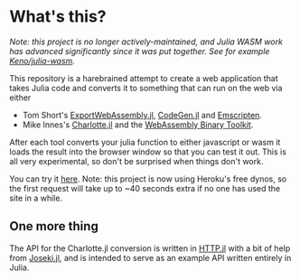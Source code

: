 # What's this?

*Note: this project is no longer actively-maintained, and Julia WASM work has advanced significantly since it was put together.  See for example [Keno/julia-wasm](https://github.com/Keno/julia-wasm).*

This repository is a harebrained attempt to create a web application that takes Julia code and converts it to something that can run on the web via either
* Tom Short's [ExportWebAssembly.jl](https://github.com/tshort/ExportWebAssembly.jl), [CodeGen.jl](https://github.com/tshort/CodeGen.jl) and [Emscripten](http://kripken.github.io/emscripten-site/index.html).  
* Mike Innes's [Charlotte.jl](https://github.com/MikeInnes/Charlotte.jl) and the [WebAssembly Binary Toolkit](https://github.com/WebAssembly/wabt).

After each tool converts your julia function to either javascript or wasm it loads the result into the browser window so that you can test it out.  This is all very experimental, so don't be surprised when things don't work.

You can try it [here](http://julia2js.gotfork.net/).  Note: this project is now using Heroku's free dynos, so the first request will take up to ~40 seconds extra if no one has used the site in a while.  

## One more thing

The API for the Charlotte.jl conversion is written in [HTTP.jl](https://github.com/JuliaWeb/HTTP.jl) with a bit of help from [Joseki.jl](https://github.com/amellnik/Joseki.jl), and is intended to serve as an example API written entirely in Julia.  
